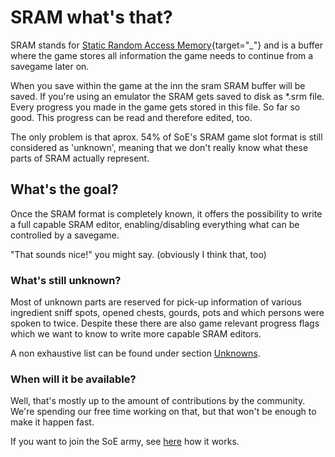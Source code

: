 # SRAM what's that?
SRAM stands for [Static Random Access Memory](https://de.wikipedia.org/wiki/Static_random-access_memory){target="_"} and is a buffer where the game stores all information the game needs to continue from a savegame later on.

When you save within the game at the inn the sram SRAM buffer will be saved. If you're using an emulator the SRAM gets saved to disk as *.srm file.
Every progress you made in the game gets stored in this file. So far so good. 
This progress can be read and therefore edited, too. 

The only problem is that aprox. 54% of SoE's SRAM game slot format is still considered as 'unknown', meaning that we don't really know what these parts of SRAM actually represent.

## What's the goal?
Once the SRAM format is completely known, it offers the possibility to write a full capable SRAM editor, enabling/disabling everything what can be controlled by a savegame.

"That sounds nice!" you might say. (obviously I think that, too)

### What's still unknown?
Most of unknown parts are reserved for pick-up information of various ingredient sniff spots, opened chests, gourds, pots and which persons were spoken to twice. Despite these there are also game relevant progress flags which we want to know to write more capable SRAM editors.

A non exhaustive list can be found under section [Unknowns](p?c=Unknowns).

### When will it be available?

Well, that's mostly up to the amount of contributions by the community.
We're spending our free time working on that, but that won't be enough to make it happen fast.

If you want to join the SoE army, see [here](p?c=HowCanIHelp) how it works.